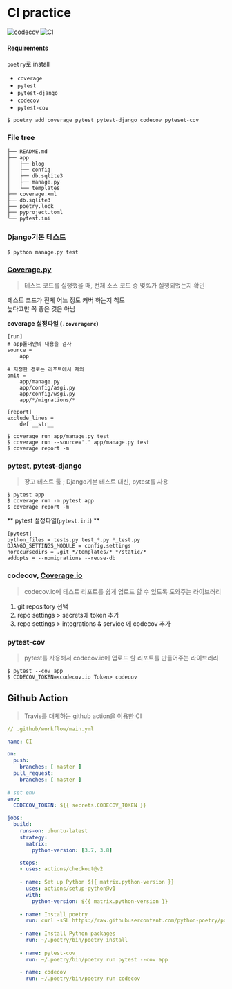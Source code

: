 # CI practice
[![codecov](https://codecov.io/gh/ShinJam/ci_practice/branch/master/graph/badge.svg)](https://codecov.io/gh/ShinJam/ci_practice)
![CI](https://github.com/ShinJam/ci_practice/workflows/CI/badge.svg)

#### Requirements
`poetry`로 install
- `coverage`
- `pytest`
- `pytest-django`
- `codecov`
- `pytest-cov`
```
$ poetry add coverage pytest pytest-django codecov pyteset-cov 
```

### File tree
```
├── README.md
├── app
│   ├── blog
│   ├── config
│   ├── db.sqlite3
│   ├── manage.py
│   └── templates
├── coverage.xml
├── db.sqlite3
├── poetry.lock
├── pyproject.toml
└── pytest.ini
```

### Django기본 테스트

```
$ python manage.py test
```

### [Coverage.py](https://coverage.readthedocs.io/en/coverage-5.0.3/)

> 테스트 코드를 실행했을 때, 전체 소스 코드 중 몇%가 실행되었는지 확인

테스트 코드가 전체 어느 정도 커버 하는지 척도  
높다고만 꼭 좋은 것은 아님


**coverage 설정파일 (`.coveragerc`)**

```
[run]
# app폴더안의 내용을 검사
source =
    app

# 지정한 경로는 리포트에서 제외
omit =
    app/manage.py
    app/config/asgi.py
    app/config/wsgi.py
    app/*/migrations/*

[report]
exclude_lines =
    def __str__
```

```
$ coverage run app/manage.py test
$ coverage run --source='.' app/manage.py test
$ coverage report -m
```


### pytest, pytest-django
> 장고 테스트 툴 ; Django기본 테스트 대신, pytest를 사용


```
$ pytest app
$ coverage run -m pytest app
$ coverage report -m
```

** pytest 설정파일(`pytest.ini`) **

```
[pytest]
python_files = tests.py test_*.py *_test.py
DJANGO_SETTINGS_MODULE = config.settings
norecursedirs = .git */templates/* */static/*
addopts = --nomigrations --reuse-db
```

### codecov, [Coverage.io](https://codecov.io/)
> codecov.io에 테스트 리포트를 쉽게 업로드 할 수 있도록 도와주는 라이브러리
1. git repository 선택
2. repo settings > secrets에 token 추가
3. repo settings >  integrations & service 에 codecov 추가

### pytest-cov
> pytest를 사용해서 codecov.io에 업로드 할 리포트를 만들어주는 라이브러리

```
$ pytest --cov app
$ CODECOV_TOKEN=<codecov.io Token> codecov
```

## Github Action
> Travis를 대체하는 github action을 이용한 CI

```yaml
// .github/workflow/main.yml

name: CI

on:
  push:
    branches: [ master ]
  pull_request:
    branches: [ master ]
    
# set env  
env:
  CODECOV_TOKEN: ${{ secrets.CODECOV_TOKEN }}

jobs:
  build:
    runs-on: ubuntu-latest
    strategy:
      matrix:
        python-version: [3.7, 3.8]

    steps:
    - uses: actions/checkout@v2
      
    - name: Set up Python ${{ matrix.python-version }}
      uses: actions/setup-python@v1
      with:
        python-version: ${{ matrix.python-version }}
    
    - name: Install poetry
      run: curl -sSL https://raw.githubusercontent.com/python-poetry/poetry/master/get-poetry.py | python
      
    - name: Install Python packages
      run: ~/.poetry/bin/poetry install
      
    - name: pytest-cov
      run: ~/.poetry/bin/poetry run pytest --cov app
    
    - name: codecov
      run: ~/.poetry/bin/poetry run codecov
``` 